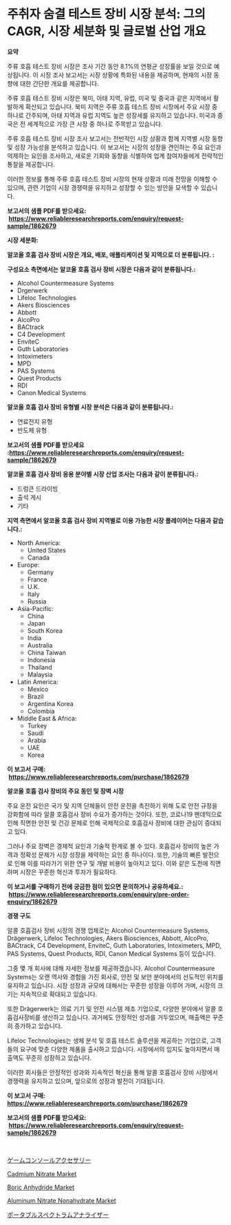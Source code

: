 <p><h1>주취자 숨결 테스트 장비 시장 분석: 그의 CAGR, 시장 세분화 및 글로벌 산업 개요</h1></p><p><strong>요약</strong></p>
<p><p>주류 호흡 테스트 장비 시장은 조사 기간 동안 8.1%의 연평균 성장률을 보일 것으로 예상됩니다. 이 시장 조사 보고서는 시장 상황에 특화된 내용을 제공하며, 현재의 시장 동향에 대한 간단한 개요를 제공합니다. </p><p>주류 호흡 테스트 장비 시장은 북미, 아태 지역, 유럽, 미국 및 중국과 같은 지역에서 활발하게 확산되고 있습니다. 북미 지역은 주류 호흡 테스트 장비 시장에서 주요 시장 중 하나로 간주되며, 아태 지역과 유럽 지역도 높은 성장세를 유지하고 있습니다. 미국과 중국은 전 세계적으로 가장 큰 시장 중 하나로 주목받고 있습니다.</p><p>주류 호흡 테스트 장비 시장 조사 보고서는 전반적인 시장 상황과 함께 지역별 시장 동향 및 성장 가능성을 분석하고 있습니다. 이 보고서는 시장의 성장을 견인하는 주요 요인과 억제하는 요인을 조사하고, 새로운 기회와 동향을 식별하여 업계 참여자들에게 전략적인 통찰을 제공합니다.</p><p>이러한 정보를 통해 주류 호흡 테스트 장비 시장의 현재 상황과 미래 전망을 이해할 수 있으며, 관련 기업이 시장 경쟁력을 유지하고 성장할 수 있는 방안을 모색할 수 있습니다.</p></p>
<p><strong>보고서의 샘플 PDF를 받으세요: &nbsp;<a href="https://www.reliableresearchreports.com/enquiry/request-sample/1862679">https://www.reliableresearchreports.com/enquiry/request-sample/1862679</a></strong></p>
<p><strong>시장 세분화:</strong></p>
<p><strong> 알코올 호흡 검사 장비 시장은 개요, 배포, 애플리케이션 및 지역으로 더 분류됩니다. :</strong></p>
<p><strong>구성요소 측면에서는 알코올 호흡 검사 장비 시장은 다음과 같이 분류됩니다.:</strong></p>
<p><ul><li>Alcohol Countermeasure Systems</li><li>Drgerwerk</li><li>Lifeloc Technologies</li><li>Akers Biosciences</li><li>Abbott</li><li>AlcoPro</li><li>BACtrack</li><li>C4 Development</li><li>EnviteC</li><li>Guth Laboratories</li><li>Intoximeters</li><li>MPD</li><li>PAS Systems</li><li>Quest Products</li><li>RDI</li><li>Canon Medical Systems</li></ul></p>
<p><strong> 알코올 호흡 검사 장비 유형별 시장 분석은 다음과 같이 분류됩니다.:</strong></p>
<p><ul><li>연료전지 유형</li><li>반도체 유형</li></ul></p>
<p><strong>보고서의 샘플 PDF를 받으세요 :<a href="https://www.reliableresearchreports.com/enquiry/request-sample/1862679">https://www.reliableresearchreports.com/enquiry/request-sample/1862679</a></strong></p>
<p><strong> 알코올 호흡 검사 장비 응용 분야별 시장 산업 조사는 다음과 같이 분류됩니다.:</strong></p>
<p><ul><li>드렁큰 드라이빙</li><li>출석 게시</li><li>기타</li></ul></p>
<p><strong>지역 측면에서 알코올 호흡 검사 장비 지역별로 이용 가능한 시장 플레이어는 다음과 같습니다.:</strong></p>
<p><ul>
    <li>
        North America:
        <ul>
            <li>United States</li>
            <li>Canada</li>
        </ul>
    </li>
    <li>
        Europe:
        <ul>
            <li>Germany</li>
            <li>France</li>
            <li>U.K.</li>
            <li>Italy</li>
            <li>Russia</li>
        </ul>
    </li>
    <li>
        Asia-Pacific:
        <ul>
            <li>China</li>
            <li>Japan</li>
            <li>South Korea</li>
            <li>India</li>
            <li>Australia</li>
            <li>China Taiwan</li>
            <li>Indonesia</li>
            <li>Thailand</li>
            <li>Malaysia</li>
        </ul>
    </li>
    <li>
        Latin America:
        <ul>
            <li>Mexico</li>
            <li>Brazil</li>
            <li>Argentina Korea</li>
            <li>Colombia</li>
        </ul>
    </li>
    <li>
        Middle East & Africa:
        <ul>
            <li>Turkey</li>
            <li>Saudi</li>
            <li>Arabia</li>
            <li>UAE</li>
            <li>Korea</li>
        </ul>
    </li>
    </ul></p>
<p><strong>이 보고서 구매: &nbsp;<a href="https://www.reliableresearchreports.com/purchase/1862679">https://www.reliableresearchreports.com/purchase/1862679</a></strong></p>
<p><strong>알코올 호흡 검사 장비의 주요 동인 및 장벽 시장</strong></p>
<p><p>주요 운전 요인은 국가 및 지역 단체들이 안전 운전을 촉진하기 위해 도로 안전 규정을 강화함에 따라 알콜 호흡검사 장비 수요가 증가하는 것이다. 또한, 코로나19 팬데믹으로 인해 직면한 안전 및 건강 문제로 인해 국제적으로 호흡검사 장비에 대한 관심이 증대되고 있다.</p><p>그러나 주요 장벽은 경제적 요인과 기술적 한계로 볼 수 있다. 호흡검사 장비의 높은 가격과 정확성 문제가 시장 성장을 제약하는 요인 중 하나이다. 또한, 기술의 빠른 발전으로 인해 이를 따라가기 위한 연구 및 개발 비용이 높아지고 있다. 이와 같은 도전에 직면하며 시장은 꾸준한 혁신과 투자가 필요하다.</p></p>
<p><strong>이 보고서를 구매하기 전에 궁금한 점이 있으면 문의하거나 공유하세요.: &nbsp;<a href="https://www.reliableresearchreports.com/enquiry/pre-order-enquiry/1862679">https://www.reliableresearchreports.com/enquiry/pre-order-enquiry/1862679</a></strong></p>
<p><strong>경쟁 구도</strong></p>
<p><p>알콜 호흡검사 장비 시장의 경쟁 업체로는 Alcohol Countermeasure Systems, Drägerwerk, Lifeloc Technologies, Akers Biosciences, Abbott, AlcoPro, BACtrack, C4 Development, EnviteC, Guth Laboratories, Intoximeters, MPD, PAS Systems, Quest Products, RDI, Canon Medical Systems 등이 있습니다.</p><p>그중 몇 개 회사에 대해 자세한 정보를 제공하겠습니다. Alcohol Countermeasure Systems는 오랜 역사와 경험을 가진 회사로, 안전 및 보안 분야에서의 선도적인 위치를 유지하고 있습니다. 시장 성장과 규모에 대해서는 꾸준한 성장을 이루어 가며, 시장의 크기는 지속적으로 확대되고 있습니다.</p><p>또한 Drägerwerk는 의료 기기 및 안전 시스템 제조 기업으로, 다양한 분야에서 알콜 호흡검사장비를 생산하고 있습니다. 과거에도 안정적인 성과를 거두었으며, 매출액은 꾸준히 증가하고 있습니다.</p><p>Lifeloc Technologies는 생체 분석 및 호흡 테스트 솔루션을 제공하는 기업으로, 고객들의 요구에 맞춘 다양한 제품을 출시하고 있습니다. 시장에서의 입지도 높아지면서 매출액도 꾸준히 성장하고 있습니다.</p><p>이러한 회사들은 안정적인 성과와 지속적인 혁신을 통해 알콜 호흡검사 장비 시장에서 경쟁력을 유지하고 있으며, 앞으로의 성장과 발전이 기대됩니다.</p></p>
<p><strong>이 보고서 구매: &nbsp; <a href="https://www.reliableresearchreports.com/purchase/1862679">https://www.reliableresearchreports.com/purchase/1862679</a></strong></p>
<p><strong>보고서의 샘플 PDF를 받으세요: &nbsp;<a href="https://www.reliableresearchreports.com/enquiry/request-sample/1862679">https://www.reliableresearchreports.com/enquiry/request-sample/1862679</a></strong><strong></strong></p>
<p>&nbsp;</p>
<p><p><a href="https://medium.com/@emmittkutch2023/%E3%82%B2%E3%83%BC%E3%83%A0%E3%82%B3%E3%83%B3%E3%82%BD%E3%83%BC%E3%83%AB%E3%82%A2%E3%82%AF%E3%82%BB%E3%82%B5%E3%83%AA%E3%83%BC%E3%81%AE%E5%B8%82%E5%A0%B4%E8%AA%BF%E6%9F%BB%E3%83%AC%E3%83%9D%E3%83%BC%E3%83%88-%E3%81%9D%E3%81%AE%E6%AD%B4%E5%8F%B2%E3%81%A82031%E5%B9%B4%E3%81%BE%E3%81%A7%E3%81%AE%E4%BA%88%E6%B8%AC-4f6eb7ece933">ゲームコンソールアクセサリー</a></p><p><a href="https://issuu.com/reportprime-2/docs/cadmium-nitrate-market-size-2030.pptx">Cadmium Nitrate Market</a></p><p><a href="https://issuu.com/reportprime-2/docs/boric-anhydride-market-size-2030.pptx">Boric Anhydride Market</a></p><p><a href="https://github.com/provorikovar/Market-Research-Report-List-3/blob/main/aluminum-nitrate-nonahydrate-market.md">Aluminum Nitrate Nonahydrate Market</a></p><p><a href="https://github.com/cbigkbh02719/Market-Research-Report-List-1/blob/main/5863882192192.md">ポータブルスペクトラムアナライザー</a></p></p>